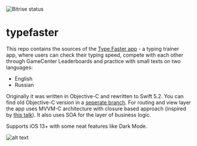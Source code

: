 ![Bitrise status](https://app.bitrise.io/app/ecf330d4413bcbef.svg?token=mkeSPrlDTxCmQg5AqAaG8Q)

# typefaster

This repo contains the sources of the [Type Faster app](https://apps.apple.com/app/id1013588476) - a typing trainer app, where users can check their typing speed, compete with each other through GameCenter Leaderboards and practice with small texts on two languages:
- English
- Russian

Originally it was written in Objective-C and rewritten to Swift 5.2.
You can find old Objective-C version in a [seperate branch](https://github.com/squatchus/typefaster/tree/objc).
For routing and view layer the app uses MVVM-C architecture with closure based approach (inspired by [this talk](https://www.youtube.com/watch?v=Pt9TGFzLVzc)). It also uses SOA for the layer of business logic.

Supports iOS 13+ with some neat features like Dark Mode.

![alt text](https://thumb.tildacdn.com/tild3134-6434-4533-b230-313935313861/-/format/webp/2_3center.png "Type Faster app")
